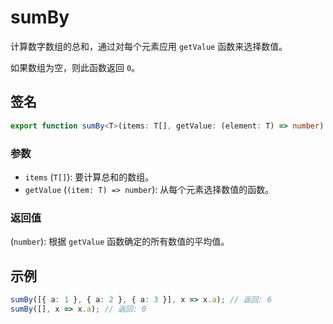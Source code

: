 # sumBy

计算数字数组的总和，通过对每个元素应用 `getValue` 函数来选择数值。

如果数组为空，则此函数返回 `0`。

## 签名

```typescript
export function sumBy<T>(items: T[], getValue: (element: T) => number): number;
```

### 参数

- `items` (`T[]`): 要计算总和的数组。
- `getValue` (`(item: T) => number`): 从每个元素选择数值的函数。

### 返回值

(`number`): 根据 `getValue` 函数确定的所有数值的平均值。

## 示例

```typescript
sumBy([{ a: 1 }, { a: 2 }, { a: 3 }], x => x.a); // 返回: 6
sumBy([], x => x.a); // 返回: 0
```
